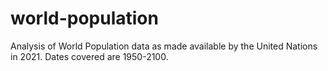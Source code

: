 # world-population
Analysis of World Population data as made available by the United Nations in 2021. Dates covered are 1950-2100.
